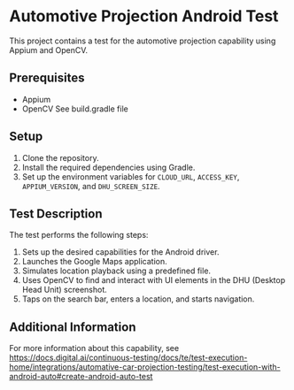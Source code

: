 # Automotive Projection Android Test

This project contains a test for the automotive projection capability using Appium and OpenCV.

## Prerequisites
- Appium
- OpenCV
See build.gradle file

## Setup

1. Clone the repository.
2. Install the required dependencies using Gradle.
3. Set up the environment variables for `CLOUD_URL`, `ACCESS_KEY`, `APPIUM_VERSION`, and `DHU_SCREEN_SIZE`.

## Test Description

The test performs the following steps:

1. Sets up the desired capabilities for the Android driver.
2. Launches the Google Maps application.
3. Simulates location playback using a predefined file.
4. Uses OpenCV to find and interact with UI elements in the DHU (Desktop Head Unit) screenshot.
5. Taps on the search bar, enters a location, and starts navigation.

## Additional Information

For more information about this capability, see https://docs.digital.ai/continuous-testing/docs/te/test-execution-home/integrations/automative-car-projection-testing/test-execution-with-android-auto#create-android-auto-test